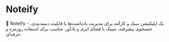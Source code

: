 # Noteify
🚀 Noteify - یک اپلیکیشن سبک و کارآمد برای مدیریت یادداشت‌ها با قابلیت دسته‌بندی، جستجوی پیشرفته، سینک با فضای ابری و یادآور. مناسب برای استفاده روزمره و حرفه‌ای.
